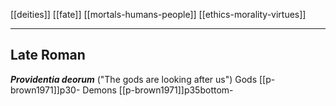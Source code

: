 [[deities]]
[[fate]]
[[mortals-humans-people]]
[[ethics-morality-virtues]]

---

## Late Roman
***Providentia deorum*** ("The gods are looking after us")
Gods [[p-brown1971]]p30-
Demons [[p-brown1971]]p35bottom-
